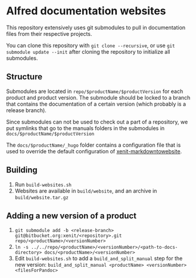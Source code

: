 # Alfred documentation websites

This repository extensively uses git submodules to pull in documentation files from their respective projects.

You can clone this repository with `git clone --recursive`, or use `git submodule update --init` after cloning the repository
to initialize all submodules.

## Structure

Submodules are located in `repo/$productName/$productVersion` for each product and product version.
The submodule should be locked to a branch that contains the documentation of a certain version (which probably is a release branch).

Since submodules can not be used to check out a part of a repository, we put symlinks that go to the manuals folders in the submodules in `docs/$productName/$productVersion`

The `docs/$productName/_hugo` folder contains a configuration file that is used to override the default configuration of [xenit-markdowntowebsite](https://bitbucket.org/xenit/xenit-markdowntowebsite).

## Building

1. Run `build-websites.sh`
2. Websites are available in `build/website`, and an archive in `build/website.tar.gz`

## Adding a new version of a product

1. `git submodule add -b <release-branch> git@bitbucket.org:xenit/<repository>.git repo/<productName>/<versionNumber>`
2. `ln -s ../../repo/<productName>/<versionNumber>/<path-to-docs-directory> docs/<productName>/<versionNumber>`
3. Edit `build-websites.sh` to add a `build_and_split_manual` step for the new version: `build_and_split_manual <productName> <versionNumber> <filesForPandoc>`
